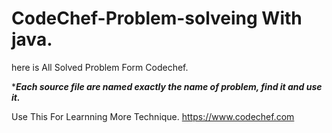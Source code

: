 # CodeChef-Problem-solveing  With java.
here is All Solved Problem Form Codechef.

********Each source file are named exactly  the name of problem, find it and use it.*******

Use This For Learnning More Technique.
https://www.codechef.com
